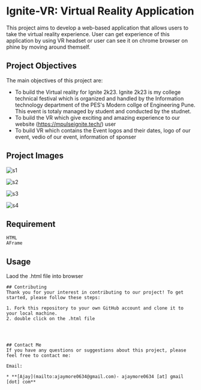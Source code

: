 # Ignite-VR: Virtual Reality Application
This project aims to develop a web-based application that allows users to take the virtual reality experience. User can get experience of this application by using VR headset or user can see it on chrome browser on phine by moving around themself.

## Project Objectives
The main objectives of this project are:

* To build the Virtual reality for Ignite 2k23. Ignite 2k23 is my college technical festival which is organized and handled by the Information technology department of the PES's Modern collge of Engineering Pune. This event is totaly managed by student and conducted by the studnet.
* To build the VR which give exciting and amazing experience to our website (https://mpulseignite.tech/) user 
* To build VR which contains the Event logos and their dates, logo of our event, vedio of our event, information of sponser


## Project Images
![s1](https://github.com/AJay6600/Ignite-VR/assets/110582796/2317ae87-0de2-4693-8c62-08367c418657)

![s2](https://github.com/AJay6600/Ignite-VR/assets/110582796/276e9f38-e7fe-4bd9-9947-8ec42259302e)

![s3](https://github.com/AJay6600/Ignite-VR/assets/110582796/2fb90965-ed14-45e0-8bf2-562cafecaeb8)

![s4](https://github.com/AJay6600/Ignite-VR/assets/110582796/7c4036a4-1dd3-498b-9230-a7e57f72d4bb)




## Requirement
```
HTML
AFrame
```

## Usage
Laod the .html file into browser
```
## Contributing
Thank you for your interest in contributing to our project! To get started, please follow these steps:

1. Fork this repository to your own GitHub account and clone it to your local machine.
2. double click on the .html file




## Contact Me
If you have any questions or suggestions about this project, please feel free to contact me:

Email:

* **[Ajay](mailto:ajaymore0634@gmail.com)- ajaymore0634 [at] gmail [dot] com**


